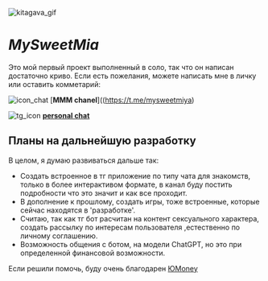 ﻿![kitagava_gif](https://i.imgur.com/CGRt2Vy.gif)
#        _MySweetMia_

Это мой первый проект выполненный в соло, так что он написан достаточно криво. Если есть пожелания, можете написать мне в личку или оставить комметарий:

![icon_chat](https://img.icons8.com/?size=48&id=2WHX382zjkkB&format=png)
[**MMM chanel**]((https://t.me/mysweetmiya)

![tg_icon](https://img.icons8.com/?size=48&id=85507&format=png)
[**personal chat**](https://t.me/scrlette)



## Планы на дальнейшую разработку

В целом, я думаю развиваться дальше так:

- Создать встроенное в тг приложение по типу чата для знакомств, только
в более интерактивом формате, в канал буду постить подробности что это значит
и как все проходит.
- В дополнение к прошлому, создать игры, тоже встроенные, которые сейчас находятся
в 'разработке'.
- Считаю, так как тг бот расчитан на контент сексуального характера, создать рассылку по интересам пользователя
,естественно по личному соглашению.
- Возможность общения с ботом, на модели ChatGPT, но это при определенной финансовой возможности.

Если решили помочь, буду очень благодарен [ЮMoney](https://yoomoney.ru/fundraise/11P0R2TD4I4.240329)



